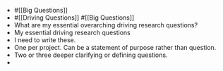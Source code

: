 - #[[Big Questions]]
- #[[Driving Questions]] #[[Big Questions]]
- What are my essential overarching driving research questions?
- My essential driving research questions
- I need to write these.
- One per project. Can be a statement of purpose rather than question.
- Two or three deeper clarifying or defining questions.
-